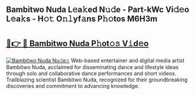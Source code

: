 ## Bambitwo Nuda L𝚎a𝚔ed N𝚞𝚍e - Part-kWc Vi𝚍𝚎o L𝚎a𝚔s - H𝚘𝚝 O𝚗𝚕yf𝚊ns P𝚑𝚘tos M6H3m

# <h2><a href="http://kfen316.oniu.top/?m=Bambitwo+Nuda">🔗👉 🔴 Bambitwo Nuda P𝚑ot𝚘𝚜 V𝚒d𝚎o</a></h2>

[![Bambitwo Nuda Nu𝚍e𝚜](https://i.imgur.com/0qMVB7G.gif)](http://kfen316.oniu.top/?m=Bambitwo+Nuda)
Web-based entertainer and digital media artist Bambitwo Nuda, acclaimed for disseminating dance and lifestyle ideas through solo and collaborative dance performances and short videos. Trailblazing scientist Bambitwo Nuda, recognized for their groundbreaking discoveries and commitment to advancing knowledge.  
